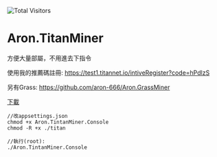 ![Total Visitors](https://komarev.com/ghpvc/?username=aron-666titan&color=green)

# Aron.TitanMiner

方便大量部屬，不用進去下指令

使用我的推薦碼註冊: https://test1.titannet.io/intiveRegister?code=hPdlzS

另有Grass: https://github.com/aron-666/Aron.GrassMiner

[下載](https://nextcloud.aronhome.com/s/APmcf8fgW36787y)

```
//改appsettings.json
chmod +x Aron.TintanMiner.Console
chmod -R +x ./titan

//執行(root):
./Aron.TintanMiner.Console
```
